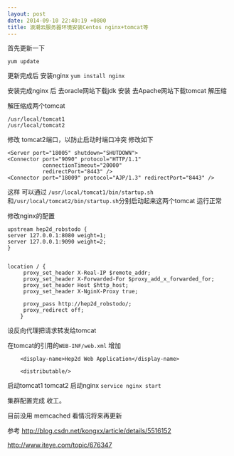 ```yaml
---
layout: post
date: 2014-09-10 22:40:19 +0800
title: 浪潮云服务器环境安装Centos nginx+tomcat等
---
```


首先更新一下

	yum update
   
更新完成后 安装nginx ``yum install nginx``
   
安装完成nginx 后 去oracle网站下载jdk 安装 去Apache网站下载tomcat 解压缩 

解压缩成两个tomcat 

	/usr/local/tomcat1
    /usr/local/tomcat2

修改 tomcat2端口，以防止启动时端口冲突 修改如下

	<Server port="18005" shutdown="SHUTDOWN">
    <Connector port="9090" protocol="HTTP/1.1"
               connectionTimeout="20000"
               redirectPort="8443" />
    <Connector port="18009" protocol="AJP/1.3" redirectPort="8443" />
    
    
这样 可以通过 `/usr/local/tomcat1/bin/startup.sh` 和`/usr/local/tomcat2/bin/startup.sh`分别启动起来这两个tomcat 运行正常

修改nginx的配置

	upstream hep2d_robstodo {
    server 127.0.0.1:8080 weight=1;
    server 127.0.0.1:9090 weight=2;
    }
    
    
    location / {
         proxy_set_header X-Real-IP $remote_addr;
         proxy_set_header X-Forwarded-For $proxy_add_x_forwarded_for;
         proxy_set_header Host $http_host;
         proxy_set_header X-NginX-Proxy true;

         proxy_pass http://hep2d_robstodo/;
         proxy_redirect off;
        }
        

设反向代理把请求转发给tomcat

在tomcat的引用的``WEB-INF/web.xml`` 增加

	    <display-name>Hep2d Web Application</display-name>

		<distributable/>


启动tomcat1 tomcat2 启动nginx `service nginx start`


集群配置完成 收工。


目前没用 memcached 看情况将来再更新

参考 <http://blog.csdn.net/kongxx/article/details/5516152>

<http://www.iteye.com/topic/676347>
